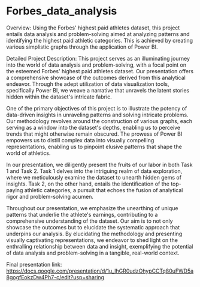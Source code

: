 # Forbes_data_analysis
Overview: Using the Forbes' highest paid athletes dataset, this project entails data analysis and problem-solving aimed at analyzing patterns and identifying the highest paid athletic categories. This is achieved by creating various simplistic graphs through the application of Power BI.

Detailed Project Description:
This project serves as an illuminating journey into the world of data analysis and problem-solving, with a focal point on the esteemed Forbes' highest paid athletes dataset. Our presentation offers a comprehensive showcase of the outcomes derived from this analytical endeavor. Through the adept utilization of data visualization tools, specifically Power BI, we weave a narrative that unravels the latent stories hidden within the dataset's intricate fabric.

One of the primary objectives of this project is to illustrate the potency of data-driven insights in unraveling patterns and solving intricate problems. Our methodology revolves around the construction of various graphs, each serving as a window into the dataset's depths, enabling us to perceive trends that might otherwise remain obscured. The prowess of Power BI empowers us to distill complex data into visually compelling representations, enabling us to pinpoint elusive patterns that shape the world of athletics.

In our presentation, we diligently present the fruits of our labor in both Task 1 and Task 2. Task 1 delves into the intriguing realm of data exploration, where we meticulously examine the dataset to unearth hidden gems of insights. Task 2, on the other hand, entails the identification of the top-paying athletic categories, a pursuit that echoes the fusion of analytical rigor and problem-solving acumen.

Throughout our presentation, we emphasize the unearthing of unique patterns that underlie the athlete's earnings, contributing to a comprehensive understanding of the dataset. Our aim is to not only showcase the outcomes but to elucidate the systematic approach that underpins our analysis. By elucidating the methodology and presenting visually captivating representations, we endeavor to shed light on the enthralling relationship between data and insight, exemplifying the potential of data analysis and problem-solving in a tangible, real-world context.


Final presentation link: https://docs.google.com/presentation/d/1u_IhGR0udzOhypCCTq80uFWD5a8gogfEokzDw4Ph7-c/edit?usp=sharing
